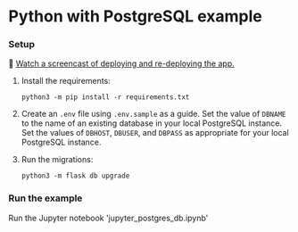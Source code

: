 # Python with PostgreSQL example

### Setup

🎥 [Watch a screencast of deploying and re-deploying the app.](https://www.youtube.com/watch?v=r6Hnp9RXUpY)

1. Install the requirements:

    ```shell
    python3 -m pip install -r requirements.txt
    ```

2. Create an `.env` file using `.env.sample` as a guide. Set the value of `DBNAME` to the name of an existing database in your local PostgreSQL instance. Set the values of `DBHOST`, `DBUSER`, and `DBPASS` as appropriate for your local PostgreSQL instance.

3. Run the migrations:

    ```shell
    python3 -m flask db upgrade
    ```

### Run the example

Run the Jupyter notebook 'jupyter_postgres_db.ipynb'

